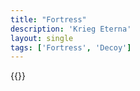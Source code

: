 ```yaml
---
title: "Fortress"
description: 'Krieg Eterna'
layout: single
tags: ['Fortress', 'Decoy']
---
```

{{<card-detail-page title="Fortress" artwork="The Fortress of Königstein by Bernardo Bellotto (1758)" />}}